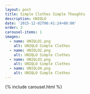 ```yaml
---
layout: post
title: Simple Clothes Simple Thoughts
description: UNIQLO
date: '2015-12-02T06:41:24+00:00'
order: 3
carousel-items: 1
images:
  - name: UNIQLO1.png
    alt: UNIQLO Simple Clothes
  - name: UNIQLO2.png
    alt: UNIQLO Simple Clothes
  - name: UNIQLO3.png
    alt: UNIQLO Simple Clothes
  - name: UNIQLO4.png
    alt: UNIQLO Simple Clothes
---
```


{% include carousel.html %}
